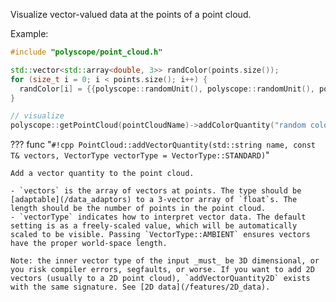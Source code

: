 Visualize vector-valued data at the points of a point cloud.

Example:
```cpp
#include "polyscope/point_cloud.h"

std::vector<std::array<double, 3>> randColor(points.size());
for (size_t i = 0; i < points.size(); i++) {
  randColor[i] = {{polyscope::randomUnit(), polyscope::randomUnit(), polyscope::randomUnit()}};
}

// visualize
polyscope::getPointCloud(pointCloudName)->addColorQuantity("random color", randColor);
```

??? func "`#!cpp PointCloud::addVectorQuantity(std::string name, const T& vectors, VectorType vectorType = VectorType::STANDARD)`"

    Add a vector quantity to the point cloud.

    - `vectors` is the array of vectors at points. The type should be [adaptable](/data_adaptors) to a 3-vector array of `float`s. The length should be the number of points in the point cloud.
    - `vectorType` indicates how to interpret vector data. The default setting is as a freely-scaled value, which will be automatically scaled to be visible. Passing `VectorType::AMBIENT` ensures vectors have the proper world-space length.

    Note: the inner vector type of the input _must_ be 3D dimensional, or you risk compiler errors, segfaults, or worse. If you want to add 2D vectors (usually to a 2D point cloud), `addVectorQuantity2D` exists with the same signature. See [2D data](/features/2D_data).
